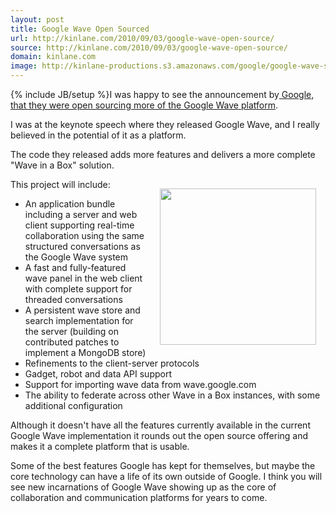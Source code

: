 ```yaml
---
layout: post
title: Google Wave Open Sourced
url: http://kinlane.com/2010/09/03/google-wave-open-source/
source: http://kinlane.com/2010/09/03/google-wave-open-source/
domain: kinlane.com
image: http://kinlane-productions.s3.amazonaws.com/google/google-wave-splash.jpg
---
```

{% include JB/setup %}I was happy to see the announcement by<a href="http://googlewavedev.blogspot.com/2010/09/wave-open-source-next-steps-wave-in-box.html" target="_blank"> Google, that they were open sourcing more of the Google Wave platform</a>.<p></p>
I was at the keynote speech where they released Google Wave, and I really believed in the potential of it as a platform.<p></p>
The code they released adds more features and delivers a more complete "Wave in a Box" solution.<p></p>
This project will include:<img class="alignnone" style="padding: 15px;" title="Google Wave" src="http://kinlane-productions.s3.amazonaws.com/google/google-wave-splash.jpg" alt="" width="250" align="right" />
<ul class="mainlist">
	<li>An application bundle including a server and web client supporting real-time collaboration using the same structured conversations as the Google Wave system</li>
	<li>A fast and fully-featured wave panel in the web client with complete support for threaded conversations</li>
	<li>A persistent wave store and search implementation for the server (building on contributed patches to implement a MongoDB store)</li>
	<li>Refinements to the client-server protocols</li>
	<li>Gadget, robot and data API support</li>
	<li>Support for importing wave data from wave.google.com</li>
	<li>The ability to federate across other Wave in a Box instances, with some additional configuration</li>
</ul>
Although it doesn't have all the features currently available in the current Google Wave implementation it rounds out the open source offering and makes it a complete platform that is usable.<p></p>
Some of the best features Google has kept for themselves, but maybe the core technology can have a life of its own outside of Google. I think you will see new incarnations of Google Wave showing up as the core of collaboration and communication platforms for years to come.